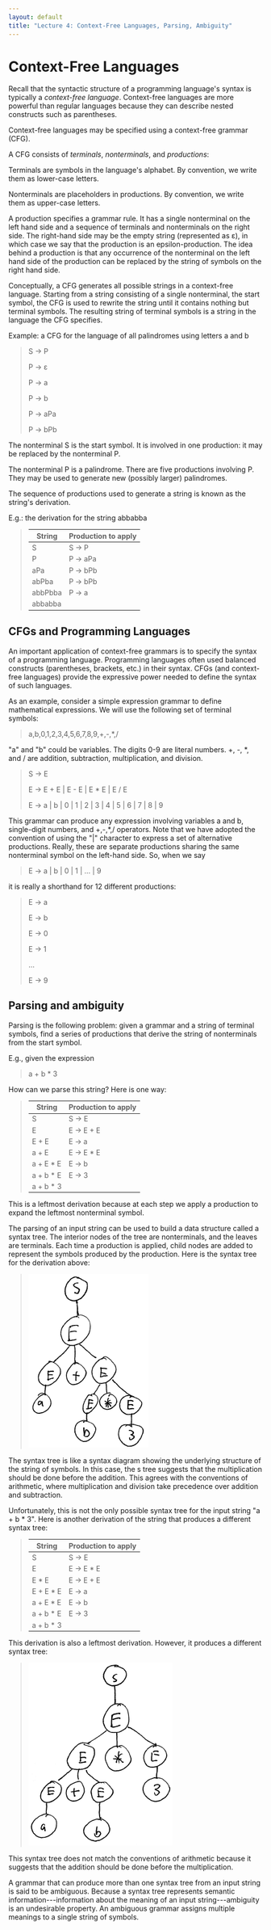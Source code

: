 ```yaml
---
layout: default
title: "Lecture 4: Context-Free Languages, Parsing, Ambiguity"
---
```


Context-Free Languages
======================

Recall that the syntactic structure of a programming language's syntax is typically a *context-free language*. Context-free languages are more powerful than regular languages because they can describe nested constructs such as parentheses.

Context-free languages may be specified using a context-free grammar (CFG).

A CFG consists of *terminals*, *nonterminals*, and *productions*:

Terminals are symbols in the language's alphabet. By convention, we write them as lower-case letters.

Nonterminals are placeholders in productions. By convention, we write them as upper-case letters.

A production specifies a grammar rule. It has a single nonterminal on the left hand side and a sequence of terminals and nonterminals on the right side. The right-hand side may be the empty string (represented as &epsilon;), in which case we say that the production is an epsilon-production. The idea behind a production is that any occurrence of the nonterminal on the left hand side of the production can be replaced by the string of symbols on the right hand side.

Conceptually, a CFG generates all possible strings in a context-free language. Starting from a string consisting of a single nonterminal, the start symbol, the CFG is used to rewrite the string until it contains nothing but terminal symbols. The resulting string of terminal symbols is a string in the language the CFG specifies.

Example: a CFG for the language of all palindromes using letters a and b

> S → P
>
> P → &epsilon;
>
> P → a
>
> P → b
>
> P → aPa
>
> P → bPb

The nonterminal S is the start symbol. It is involved in one production: it may be replaced by the nonterminal P.

The nonterminal P is a palindrome. There are five productions involving P. They may be used to generate new (possibly larger) palindromes.

The sequence of productions used to generate a string is known as the string's derivation.

E.g.: the derivation for the string abbabba

> String | Production to apply
> ------ | -------------------
> S | S → P
> P | P → aPa
> aPa | P → bPb
> abPba | P → bPb
> abbPbba | P → a
> abbabba |

CFGs and Programming Languages
------------------------------

An important application of context-free grammars is to specify the syntax of a programming language. Programming languages often used balanced constructs (parentheses, brackets, etc.) in their syntax. CFGs (and context-free languages) provide the expressive power needed to define the syntax of such languages.

As an example, consider a simple expression grammar to define mathematical expressions. We will use the following set of terminal symbols:

> a,b,0,1,2,3,4,5,6,7,8,9,+,-,\*,/

"a" and "b" could be variables. The digits 0-9 are literal numbers. +, -, \*, and / are addition, subtraction, multiplication, and division.

> S → E
>
> E → E + E | E - E | E \* E | E / E
>
> E → a | b | 0 | 1 | 2 | 3 | 4 | 5 | 6 | 7 | 8 | 9

This grammar can produce any expression involving variables a and b, single-digit numbers, and +,-,\*,/ operators. Note that we have adopted the convention of using the "|" character to express a set of alternative productions. Really, these are separate productions sharing the same nonterminal symbol on the left-hand side. So, when we say

> E → a | b | 0 | 1 | ... | 9

it is really a shorthand for 12 different productions:

> E → a
>
> E → b
>
> E → 0
>
> E → 1
>
> ...
>
> E → 9

Parsing and ambiguity
---------------------

Parsing is the following problem: given a grammar and a string of terminal symbols, find a series of productions that derive the string of nonterminals from the start symbol.

E.g., given the expression

> a + b \* 3

How can we parse this string? Here is one way:

> String | Production to apply
> ------ | -------------------
> S | S → E
> E | E → E + E
> E + E | E → a
> a + E | E → E * E
> a + E * E | E → b
> a + b * E | E → 3
> a + b * 3 |

This is a leftmost derivation because at each step we apply a production to expand the leftmost nonterminal symbol.

The parsing of an input string can be used to build a data structure called a syntax tree. The interior nodes of the tree are nonterminals, and the leaves are terminals. Each time a production is applied, child nodes are added to represent the symbols produced by the production. Here is the syntax tree for the derivation above:

> ![image](img/parseTree.png)

The syntax tree is like a syntax diagram showing the underlying structure of the string of symbols. In this case, the s tree suggests that the multiplication should be done before the addition. This agrees with the conventions of arithmetic, where multiplication and division take precedence over addition and subtraction.

Unfortunately, this is not the only possible syntax tree for the input string "a + b \* 3". Here is another derivation of the string that produces a different syntax tree:

> String | Production to apply
> ------ | -------------------
> S | S → E
> E | E → E * E
> E * E | E → E + E
> E + E * E | E → a
> a + E * E | E → b
> a + b * E | E → 3
> a + b * 3 | 

This derivation is also a leftmost derivation. However, it produces a different syntax tree:

> ![image](img/parseTree2.png)

This syntax tree does not match the conventions of arithmetic because it suggests that the addition should be done before the multiplication.

A grammar that can produce more than one syntax tree from an input string is said to be ambiguous. Because a syntax tree represents semantic information---information about the meaning of an input string---ambiguity is an undesirable property. An ambiguous grammar assigns multiple meanings to a single string of symbols.
